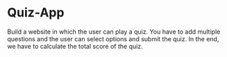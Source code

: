 # Quiz-App
Build a website in which the user can play a quiz. You have to add multiple questions and the user can select options and submit the quiz. In the end, we have to calculate the total score of the quiz.

